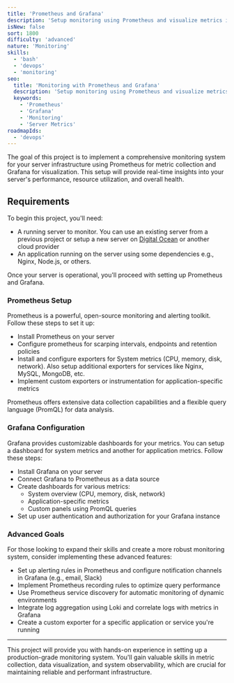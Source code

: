 ```yaml
---
title: 'Prometheus and Grafana'
description: 'Setup monitoring using Prometheus and visualize metrics in Grafana.'
isNew: false
sort: 1800
difficulty: 'advanced'
nature: 'Monitoring'
skills:
  - 'bash'
  - 'devops'
  - 'monitoring'
seo:
  title: 'Monitoring with Prometheus and Grafana'
  description: 'Setup monitoring using Prometheus and visualize metrics in Grafana.'
  keywords:
    - 'Prometheus'
    - 'Grafana'
    - 'Monitoring'
    - 'Server Metrics'
roadmapIds:
  - 'devops'
---
```


The goal of this project is to implement a comprehensive monitoring system for your server infrastructure using Prometheus for metric collection and Grafana for visualization. This setup will provide real-time insights into your server's performance, resource utilization, and overall health.

## Requirements

To begin this project, you'll need:

- A running server to monitor. You can use an existing server from a previous project or setup a new server on [Digital Ocean](https://m.do.co/c/b29aa8845df8) or another cloud provider
- An application running on the server using some dependencies e.g., Nginx, Node.js, or others.

Once your server is operational, you'll proceed with setting up Prometheus and Grafana.

### Prometheus Setup

Prometheus is a powerful, open-source monitoring and alerting toolkit. Follow these steps to set it up:

- Install Prometheus on your server
- Configure prometheus for scarping intervals, endpoints and retention policies
- Install and configure exporters for System metrics (CPU, memory, disk, network). Also setup additional exporters for services like Nginx, MySQL, MongoDB, etc.
- Implement custom exporters or instrumentation for application-specific metrics

Prometheus offers extensive data collection capabilities and a flexible query language (PromQL) for data analysis.

### Grafana Configuration

Grafana provides customizable dashboards for your metrics. You can setup a dashboard for system metrics and another for application metrics. Follow these steps:

- Install Grafana on your server
- Connect Grafana to Prometheus as a data source
- Create dashboards for various metrics:
  - System overview (CPU, memory, disk, network)
  - Application-specific metrics
  - Custom panels using PromQL queries
- Set up user authentication and authorization for your Grafana instance

### Advanced Goals

For those looking to expand their skills and create a more robust monitoring system, consider implementing these advanced features:

- Set up alerting rules in Prometheus and configure notification channels in Grafana (e.g., email, Slack)
- Implement Prometheus recording rules to optimize query performance
- Use Prometheus service discovery for automatic monitoring of dynamic environments
- Integrate log aggregation using Loki and correlate logs with metrics in Grafana
- Create a custom exporter for a specific application or service you're running

<hr />

This project will provide you with hands-on experience in setting up a production-grade monitoring system. You'll gain valuable skills in metric collection, data visualization, and system observability, which are crucial for maintaining reliable and performant infrastructure.
